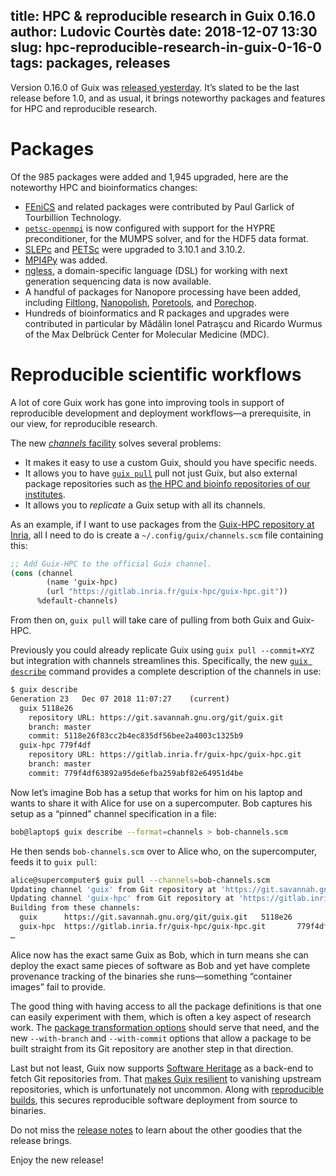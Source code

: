 title: HPC & reproducible research in Guix 0.16.0
author: Ludovic Courtès
date: 2018-12-07 13:30
slug: hpc-reproducible-research-in-guix-0-16-0
tags: packages, releases
---

Version 0.16.0 of Guix was [released
yesterday](https://guix.gnu.org/blog/2018/gnu-guix-and-guixsd-0.16.0-released/).
It’s slated to be the last release before 1.0, and as usual, it brings
noteworthy packages and features for HPC and reproducible research.

# Packages

Of the 985 packages were added and 1,945 upgraded, here are the
noteworthy HPC and bioinformatics changes:

  - [FEniCS](https://hpc.guix.info/package/fenics) and
    related packages were contributed by Paul Garlick of Tourbillion
    Technology.
  - [`petsc-openmpi`](https://hpc.guix.info/package/petsc-openmpi)
    is now configured with support for the HYPRE preconditioner, for
    the MUMPS solver, and for the HDF5 data format.
  - [SLEPc](https://hpc.guix.info/package/slepc) and
    [PETSc](https://hpc.guix.info/package/petsc) were
    upgraded to 3.10.1 and 3.10.2.
  - [MPI4Py](https://hpc.guix.info/package/python-mpi4py)
    was added.
  - [ngless](https://hpc.guix.info/package/ngless), a
    domain-specific language (DSL) for working with next generation
    sequencing data is now available.
  - A handful of packages for Nanopore processing have been added,
	including
	[Filtlong](https://hpc.guix.info/package/filtlong),
	[Nanopolish](https://hpc.guix.info/package/nanopolish),
	[Poretools](https://hpc.guix.info/package/poretools),
	and [Porechop](https://hpc.guix.info/package/porechop).
  - Hundreds of bioinformatics and R packages and upgrades were
    contributed in particular by Mădălin Ionel Patrașcu and Ricardo
    Wurmus of the Max Delbrück Center for Molecular Medicine (MDC).

# Reproducible scientific workflows

A lot of core Guix work has gone into improving tools in support of
reproducible development and deployment workflows—a prerequisite, in our
view, for reproducible research.

The new [_channels_
facility](https://guix.gnu.org/manual/en/html_node/Channels.html)
solves several problems:

  - It makes it easy to use a custom Guix, should you have specific
    needs.
  - It allows you to have [`guix
    pull`](https://guix.gnu.org/manual/en/html_node/Invoking-guix-pull.html)
    pull not just Guix, but also external package repositories such as
    [the HPC and bioinfo repositories of our
    institutes](https://hpc.guix.info/about/).
  - It allows you to _replicate_ a Guix setup with all its channels.
  
As an example, if I want to use packages from the [Guix-HPC repository
at Inria](https://gitlab.inria.fr/guix-hpc/guix-hpc), all I need to do
is create a `~/.config/guix/channels.scm` file containing this:

```scheme
;; Add Guix-HPC to the official Guix channel.
(cons (channel
        (name 'guix-hpc)
        (url "https://gitlab.inria.fr/guix-hpc/guix-hpc.git"))
      %default-channels)
```

From then on, `guix pull` will take care of pulling from both Guix and
Guix-HPC.

Previously you could already replicate Guix using `guix pull
--commit=XYZ` but integration with channels streamlines this.
Specifically, the new [`guix
describe`](https://guix.gnu.org/manual/en/html_node/Invoking-guix-describe.html)
command provides a complete description of the channels in use:


```sh
$ guix describe
Generation 23   Dec 07 2018 11:07:27    (current)
  guix 5118e26
    repository URL: https://git.savannah.gnu.org/git/guix.git
    branch: master
    commit: 5118e26f83cc2b4ec835df56bee2a4003c1325b9
  guix-hpc 779f4df
    repository URL: https://gitlab.inria.fr/guix-hpc/guix-hpc.git
    branch: master
    commit: 779f4df63892a95de6efba259abf82e64951d4be
```

Now let’s imagine Bob has a setup that works for him on his laptop and
wants to share it with Alice for use on a supercomputer.  Bob captures
his setup as a “pinned” channel specification in a file:

```sh
bob@laptop$ guix describe --format=channels > bob-channels.scm
```

He then sends `bob-channels.scm` over to Alice who, on the
supercomputer, feeds it to `guix pull`:

```sh
alice@supercomputer$ guix pull --channels=bob-channels.scm
Updating channel 'guix' from Git repository at 'https://git.savannah.gnu.org/git/guix.git'...
Updating channel 'guix-hpc' from Git repository at 'https://gitlab.inria.fr/guix-hpc/guix-hpc.git'...
Building from these channels:
  guix      https://git.savannah.gnu.org/git/guix.git   5118e26
  guix-hpc  https://gitlab.inria.fr/guix-hpc/guix-hpc.git       779f4df
…
```

Alice now has the exact same Guix as Bob, which in turn means she can
deploy the exact same pieces of software as Bob and yet have complete
provenance tracking of the binaries she runs—something “container
images” fail to provide.

The good thing with having access to all the package definitions is that
one can easily experiment with them, which is often a key aspect of
research work.  The [package transformation
options](https://guix.gnu.org/manual/en/html_node/Package-Transformation-Options.html)
should serve that need, and the new `--with-branch` and `--with-commit`
options that allow a package to be built straight from its Git
repository are another step in that direction.

Last but not least, Guix now supports [Software
Heritage](https://www.softwareheritage.org) as a back-end to fetch Git
repositories from.  That [makes Guix
resilient](https://issues.guix.info/issue/33432) to vanishing upstream
repositories, which is unfortunately not uncommon.  Along with
[reproducible builds](https://reproducible-builds.org/docs/definition/),
this secures reproducible software deployment from source to binaries.

Do not miss the [release
notes](https://guix.gnu.org/blog/2018/gnu-guix-and-guixsd-0.16.0-released/)
to learn about the other goodies that the release brings.

Enjoy the new release!

